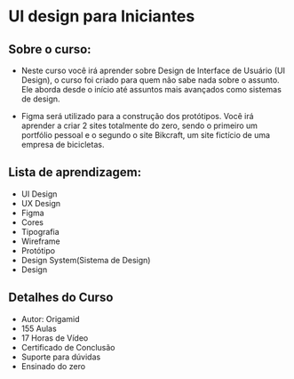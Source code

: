 # UI design para Iniciantes

## Sobre o curso:

- Neste curso você irá aprender sobre Design de Interface de Usuário (UI Design), o curso foi criado para quem não sabe nada sobre o assunto. Ele aborda desde o início até assuntos mais avançados como sistemas de design.

- Figma será utilizado para a construção dos protótipos. Você irá aprender a criar 2 sites totalmente do zero, sendo o primeiro um portfólio pessoal e o segundo o site Bikcraft, um site fictício de uma empresa de bicicletas.

## Lista de aprendizagem:

- UI Design
- UX Design
- Figma
- Cores
- Tipografia
- Wireframe
- Protótipo
- Design System(Sistema de Design)
- Design

## Detalhes do Curso

- Autor: Origamid
- 155 Aulas
- 17 Horas de Vídeo
- Certificado de Conclusão
- Suporte para dúvidas
- Ensinado do zero